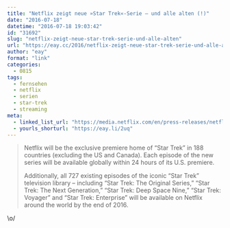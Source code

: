 ```yaml
---
title: "Netflix zeigt neue »Star Trek«-Serie – und alle alten (!)"
date: "2016-07-18"
datetime: "2016-07-18 19:03:42"
id: "31692"
slug: "netflix-zeigt-neue-star-trek-serie-und-alle-alten"
url: "https://eay.cc/2016/netflix-zeigt-neue-star-trek-serie-und-alle-alten/"
author: "eay"
format: "link"
categories:
  - 0815
tags:
  - fernsehen
  - netflix
  - serien
  - star-trek
  - streaming
meta:
  - linked_list_url: "https://media.netflix.com/en/press-releases/netflix-to-beam-new-cbs-star-trek-television-series-in-188-countries-around-the-world"
  - yourls_shorturl: "https://eay.li/2uq"
---
```


> Netflix will be the exclusive premiere home of “Star Trek” in 188 countries (excluding the US and Canada). Each episode of the new series will be available globally within 24 hours of its U.S. premiere.
> 
> Additionally, all 727 existing episodes of the iconic “Star Trek” television library – including “Star Trek: The Original Series,” “Star Trek: The Next Generation,” “Star Trek: Deep Space Nine,” “Star Trek: Voyager” and “Star Trek: Enterprise” will be available on Netflix around the world by the end of 2016.

\\o/
